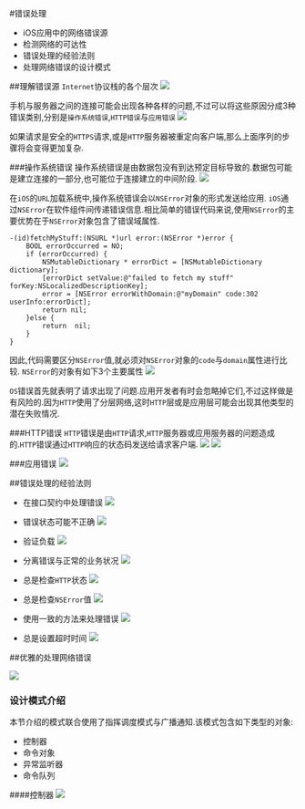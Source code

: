 #错误处理
* iOS应用中的网络错误源
* 检测网络的可达性
* 错误处理的经验法则
* 处理网络错误的设计模式

##理解错误源
`Internet`协议栈的各个层次
![](https://ws4.sinaimg.cn/large/006tNc79gy1fp82m3xalaj30hy0hvq3z.jpg)

手机与服务器之间的连接可能会出现各种各样的问题,不过可以将这些原因分成3种错误类别,分别是`操作系统错误`,`HTTP错误`与`应用错误`
![](https://ws2.sinaimg.cn/large/006tNc79gy1fp82rkywwjj30i5088n0b.jpg)

如果请求是安全的`HTTPS`请求,或是`HTTP`服务器被重定向客户端,那么上面序列的步骤将会变得更加复杂.

###操作系统错误
操作系统错误是由数据包没有到达预定目标导致的.数据包可能是建立连接的一部分,也可能位于连接建立的中间阶段.
![](https://ws4.sinaimg.cn/large/006tNc79gy1fp82vth3nij30kc0gs0uz.jpg)

在`iOS`的`URL`加载系统中,操作系统错误会以`NSError`对象的形式发送给应用.
`iOS`通过`NSError`在软件组件间传递错误信息.相比简单的错误代码来说,使用`NSError`的主要优势在于`NSError`对象包含了错误域属性.

```
-(id)fetchMyStuff:(NSURL *)url error:(NSError *)error {
    BOOL errorOccurred = NO;
    if (errorOccurred) {
        NSMutableDictionary * errorDict = [NSMutableDictionary dictionary];
        [errorDict setValue:@"failed to fetch my stuff" forKey:NSLocalizedDescriptionKey];
        error = [NSError errorWithDomain:@"myDomain" code:302 userInfo:errorDict];
        return nil;
    }else {
        return  nil;
    }
}

```

因此,代码需要区分`NSError`值,就必须对`NSError`对象的`code`与`domain`属性进行比较.
`NSError`的对象有如下3个主要属性
![](https://ws1.sinaimg.cn/large/006tNc79gy1fp83iliirej30jl032t98.jpg)

`OS`错误首先就表明了请求出现了问题.应用开发者有时会忽略掉它们,不过这样做是有风险的.因为`HTTP`使用了分层网络,这时`HTTP`层或是应用层可能会出现其他类型的潜在失败情况.

###HTTP错误
`HTTP`错误是由`HTTP`请求,`HTTP`服务器或应用服务器的问题造成的.`HTTP`错误通过`HTTP`响应的状态码发送给请求客户端.
![](https://ws3.sinaimg.cn/large/006tNc79gy1fp8p2pxjo5j30l009y0u7.jpg)
![](https://ws1.sinaimg.cn/large/006tNc79gy1fp8p3m4wpbj30k909sgny.jpg)

###应用错误
![](https://ws3.sinaimg.cn/large/006tNc79gy1fp8panirk8j30kt09ndh4.jpg)

##错误处理的经验法则
* 在接口契约中处理错误
![](https://ws4.sinaimg.cn/large/006tNc79gy1fp8phaq6buj30l3067q4m.jpg)

* 错误状态可能不正确
![](https://ws2.sinaimg.cn/large/006tNc79gy1fp8plcnms3j30l00bndip.jpg)

* 验证负载
![](https://ws3.sinaimg.cn/large/006tNc79gy1fp8pn6n6hqj30lb03rq3l.jpg)

* 分离错误与正常的业务状况
![](https://ws2.sinaimg.cn/large/006tNc79gy1fp8pojt7r3j30l102naan.jpg)

* 总是检查`HTTP`状态
![](https://ws4.sinaimg.cn/large/006tNc79gy1fp8ppcsib9j30kt01wdg5.jpg)

* 总是检查`NSError`值
![](https://ws1.sinaimg.cn/large/006tNc79gy1fp8ppogsnij30kp02o0t6.jpg)

* 使用一致的方法来处理错误
![](https://ws3.sinaimg.cn/large/006tNc79gy1fp8pqkbncnj30l004ddgs.jpg)

* 总是设置超时时间
![](https://ws1.sinaimg.cn/large/006tNc79gy1fp8prgeaozj30kr082myh.jpg)

##优雅的处理网络错误

![](https://ws2.sinaimg.cn/large/006tNc79gy1fp8pv6khpij30kx078760.jpg)

### 设计模式介绍
本节介绍的模式联合使用了指挥调度模式与广播通知.该模式包含如下类型的对象:
* 控制器
* 命令对象
* 异常监听器
* 命令队列

####控制器
![](https://ws3.sinaimg.cn/large/006tNc79gy1fp8pydu40dj30kl0413zi.jpg)


